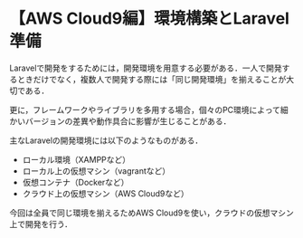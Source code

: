 # 【AWS Cloud9編】環境構築とLaravel準備

Laravelで開発をするためには，開発環境を用意する必要がある．一人で開発するときだけでなく，複数人で開発する際には「同じ開発環境」を揃えることが大切である．

更に，フレームワークやライブラリを多用する場合，個々のPC環境によって細かいバージョンの差異や動作具合に影響が生じることがある．

主なLaravelの開発環境には以下のようなものがある．

- ローカル環境（XAMPPなど）
- ローカル上の仮想マシン（vagrantなど）
- 仮想コンテナ（Dockerなど）
- クラウド上の仮想マシン（AWS Cloud9など）

今回は全員で同じ環境を揃えるためAWS Cloud9を使い，クラウドの仮想マシン上で開発を行う．


